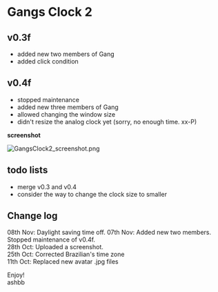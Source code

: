 Gangs Clock 2
=============

v0.3f
-----
- added new two members of Gang
- added click condition

v0.4f
-----
- stopped maintenance
- added new three members of Gang
- allowed changing the window size
- didn't resize the analog clock yet (sorry, no enough time. xx-P)

**screenshot**

![GangsClock2_screenshot.png](http://github.com/ashbb/gangsclock2/tree/master%2FGangsClock2_screenshot.png?raw=true)


todo lists
----------
- merge v0.3 and v0.4
- consider the way to change the clock size to smaller

Change log
----------
08th Nov: Daylight saving time off.
07th Nov: Added new two members. Stopped maintenance of v0.4f. <br>
28th Oct: Uploaded a screenshot. <br>
25th Oct: Corrected Brazilian's time zone <br>
11th Oct: Replaced new avatar .jpg files <br>

Enjoy! <br>
ashbb
